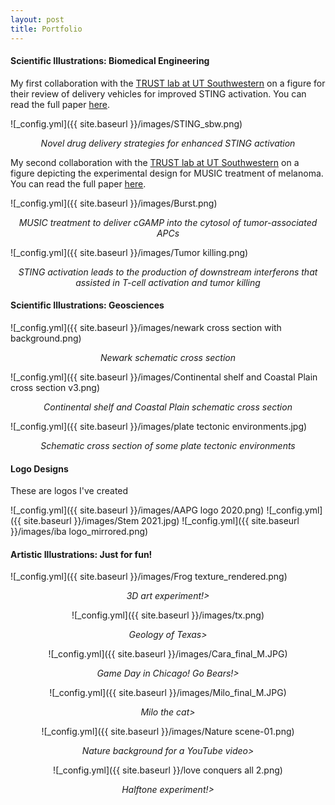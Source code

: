 ```yaml
---
layout: post
title: Portfolio
---
```

#### Scientific Illustrations: Biomedical Engineering
My first collaboration with the [TRUST lab at UT Southwestern](https://labs.utsouthwestern.edu/trust-lab) on a figure for their review of delivery vehicles for improved STING activation. You can read the full paper [here](https://www.frontiersin.org/articles/10.3389/fchbi.2024.1386220/full).

![_config.yml]({{ site.baseurl }}/images/STING_sbw.png)
*<center>Novel drug delivery strategies for enhanced STING activation</center>*


My second collaboration with the [TRUST lab at UT Southwestern](https://labs.utsouthwestern.edu/trust-lab) on a figure depicting the experimental design for MUSIC treatment of melanoma. You can read the full paper [here](https://advanced.onlinelibrary.wiley.com/doi/10.1002/advs.202416596).

![_config.yml]({{ site.baseurl }}/images/Burst.png) 
*<center>MUSIC treatment to deliver cGAMP into the cytosol of tumor-associated APCs</center>*

![_config.yml]({{ site.baseurl }}/images/Tumor killing.png) 
*<center>STING activation leads to the production of downstream interferons that assisted in T-cell activation and tumor killing</center>*

#### Scientific Illustrations: Geosciences

![_config.yml]({{ site.baseurl }}/images/newark cross section with background.png)
*<center>Newark schematic cross section</center>*

![_config.yml]({{ site.baseurl }}/images/Continental shelf and Coastal Plain cross section v3.png)
*<center>Continental shelf and Coastal Plain schematic cross section</center>*

![_config.yml]({{ site.baseurl }}/images/plate tectonic environments.jpg)
*<center>Schematic cross section of some plate tectonic environments</center>*


#### Logo Designs
These are logos I've created

![_config.yml]({{ site.baseurl }}/images/AAPG logo 2020.png)
![_config.yml]({{ site.baseurl }}/images/Stem 2021.jpg)
![_config.yml]({{ site.baseurl }}/images/iba logo_mirrored.png)


#### Artistic Illustrations: Just for fun!
![_config.yml]({{ site.baseurl }}/images/Frog texture_rendered.png)
*<center>3D art experiment!>*

![_config.yml]({{ site.baseurl }}/images/tx.png)
*<center>Geology of Texas>*

![_config.yml]({{ site.baseurl }}/images/Cara_final_M.JPG)
*<center>Game Day in Chicago! Go Bears!>*

![_config.yml]({{ site.baseurl }}/images/Milo_final_M.JPG)
*<center>Milo the cat>*

![_config.yml]({{ site.baseurl }}/images/Nature scene-01.png)
*<center>Nature background for a YouTube video>*

![_config.yml]({{ site.baseurl }}/love conquers all 2.png)
*<center>Halftone experiment!>*




